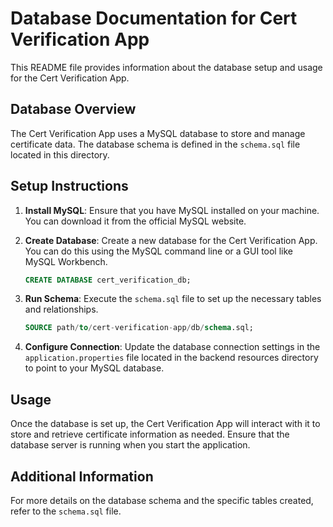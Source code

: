 # Database Documentation for Cert Verification App

This README file provides information about the database setup and usage for the Cert Verification App.

## Database Overview

The Cert Verification App uses a MySQL database to store and manage certificate data. The database schema is defined in the `schema.sql` file located in this directory.

## Setup Instructions

1. **Install MySQL**: Ensure that you have MySQL installed on your machine. You can download it from the official MySQL website.

2. **Create Database**: Create a new database for the Cert Verification App. You can do this using the MySQL command line or a GUI tool like MySQL Workbench.

   ```sql
   CREATE DATABASE cert_verification_db;
   ```

3. **Run Schema**: Execute the `schema.sql` file to set up the necessary tables and relationships.

   ```sql
   SOURCE path/to/cert-verification-app/db/schema.sql;
   ```

4. **Configure Connection**: Update the database connection settings in the `application.properties` file located in the backend resources directory to point to your MySQL database.

## Usage

Once the database is set up, the Cert Verification App will interact with it to store and retrieve certificate information as needed. Ensure that the database server is running when you start the application.

## Additional Information

For more details on the database schema and the specific tables created, refer to the `schema.sql` file.